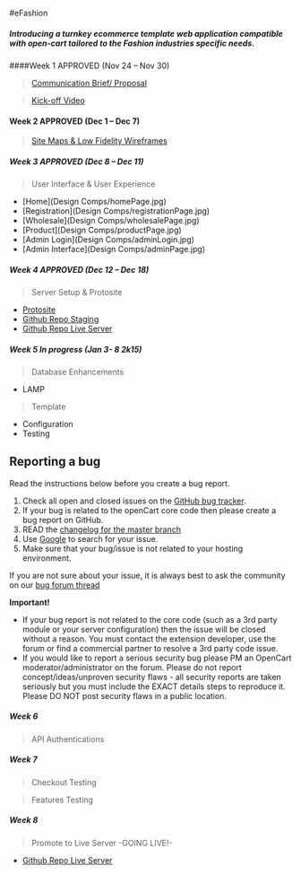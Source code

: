 #eFashion

##### Introducing a turnkey ecommerce template web application compatible with open-cart tailored to the Fashion industries specific needs. 

####Week 1 APPROVED (Nov 24 – Nov 30)
>[Communication Brief/ Proposal](DOCS/eFashion_1.0.2.pdf)

>[Kick-off Video](http://goanimate.com/videos/09zc39dRMwvg?utm_source=linkshare&utm_medium=linkshare&utm_campaign=usercontent)



#### Week 2  APPROVED (Dec 1 – Dec 7)
>[Site Maps & Low Fidelity Wireframes](DOCS/eFashion_sitemap_wireframe_v2.pdf) 



##### Week 3 APPROVED (Dec 8 – Dec 11)
> User Interface & User Experience
* [Home](Design Comps/homePage.jpg)
* [Registration](Design Comps/registrationPage.jpg)
* [Wholesale](Design Comps/wholesalePage.jpg)
* [Product](Design Comps/productPage.jpg)
* [Admin Login](Design Comps/adminLogin.jpg)
* [Admin Interface](Design Comps/adminPage.jpg)


##### Week 4 APPROVED (Dec 12 – Dec 18)
>Server Setup & Protosite
* [Protosite](http://marvl.in/30h6e0)
* [Github Repo Staging](https://github.com/MeisterWebzr/eFashion)
* [Github Repo Live Server](https://github.com/MeisterWebzr/eFashion/tree/gh-pages)


##### Week 5 In progress (Jan 3- 8 2k15)
>Database Enhancements
 * LAMP

>Template 
 * Configuration
 * Testing


 ## Reporting a bug
	
Read the instructions below before you create a bug report.
 
 1. Check all open and closed issues on the [GitHub bug tracker](https://github.com/MeisterWebzr/eFashion/issues).
 2. If your bug is related to the openCart core code then please create a bug report on GitHub.
 3. READ the [changelog for the master branch](https://github.com/opencart/opencart/blob/master/changelog.md)
 4. Use [Google](http://www.google.com) to search for your issue.
 5. Make sure that your bug/issue is not related to your hosting environment.
 
If you are not sure about your issue, it is always best to ask the community on our [bug forum thread](http://forum.opencart.com/viewforum.php?f=161&sid=f5208eb3888b13a5065be051362daa0d)

**Important!**
- If your bug report is not related to the core code (such as a 3rd party module or your server configuration) then the issue will be closed without a reason. You must contact the extension developer, use the forum or find a commercial partner to resolve a 3rd party code issue.
- If you would like to report a serious security bug please PM an OpenCart moderator/administrator on the forum. Please do not report concept/ideas/unproven security flaws - all security reports are taken seriously but you must include the EXACT details steps to reproduce it. Please DO NOT post security flaws in a public location.


##### Week 6
>API Authentications

##### Week 7
>Checkout Testing

>Features Testing

##### Week 8
>Promote to Live Server -GOING LIVE!-
* [Github Repo Live Server](https://github.com/MeisterWebzr/eFashion/tree/gh-pages)





